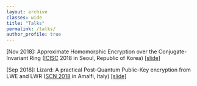 ```yaml
---
layout: archive
classes: wide
title: "Talks"
permalink: /talks/
author_profile: true
---
```


[Nov 2018]:	Approximate Homomorphic Encryption over the Conjugate-Invariant Ring ([ICISC](http://www.icisc.org/) 2018 in Seoul, Republic of Korea) [[slide]](https://du1204.github.io/files/slide/Real-HEAAN_Seoul.pdf)

[Sep 2018]:	Lizard: A practical Post-Quantum Public-Key encryption from LWE and LWR ([SCN 2018](http://scn.di.unisa.it/) in Amalfi, Italy) [[slide]](https://du1204.github.io/files/slide/Lizard_Amalfi.pdf)